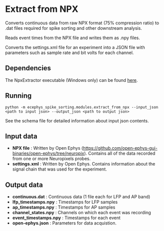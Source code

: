 Extract from NPX
==============
Converts continuous data from raw NPX format (75% compression ratio) to .dat files required for spike sorting and other downstream analysis.

Reads event times from the NPX file and writes them as .npy files.

Converts the settings.xml file for an experiment into a JSON file with parameters such as sample rate and bit volts for each channel.

Dependencies
-------------
The NpxExtractor executable (Windows only) can be found [here](https://github.com/open-ephys-GUI-binaries/open-ephys/tree/neuropix/Tools/NpxExtractor).

Running
-------
```
python -m ecephys_spike_sorting.modules.extract_from_npx --input_json <path to input json> --output_json <path to output json>
```
See the schema file for detailed information about input json contents.


Input data
----------
- **NPX file** : Written by Open Ephys (https://github.com/open-ephys-gui-binaries/open-ephys/tree/neuropix). Contains all of the data recorded from one or more Neuropixels probes.
- **settings.xml** : Written by Open Ephys. Contains information about the signal chain that was used for the experiment.


Output data
-----------
- **continuous.dat** : Continuous data (1 file each for LFP and AP band)
- **lfp_timestamps.npy** : Timestamps for LFP samples
- **ap_timestamps.npy** : Timestamps for AP samples
- **channel_states.npy** : Channels on which each event was recording
- **event_timestamps.npy** : Timestamps for each event
- **open-ephys.json** : Parameters for data acquistion.